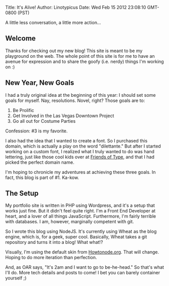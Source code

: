 Title: It's Alive!
Author: Linotypicus
Date: Wed Feb 15 2012 23:08:10 GMT-0800 (PST)

A little less conversation, a little more action...

## Welcome

Thanks for checking out my new blog! This site is meant to be my playground on the web. The whole point of this site is for me to have an avenue for expression and to share the goofy (i.e. nerdy) things I'm working on :)

## New Year, New Goals

I had a truly original idea at the beginning of this year: I should set some goals for myself. Nay, resolutions. Novel, right? Those goals are to:

1. Be Prolific
2. Get Involved in the Las Vegas Downtown Project
3. Go all out for Costume Parties

Confession: #3 is my favorite.

I also had the idea that I wanted to create a font. So I purchased this domain, which is actually a play on the word "dilettante." But after I started working on a custom font, I realized what I truly wanted to do was hand lettering, just like those cool kids over at [Friends of Type](http://friendsoftype.com), and that I had picked the perfect domain name.

I'm hoping to chronicle my adventures at achieving these three goals. In fact, this blog is part of #1. Ka-kow.

## The Setup

My portfolio site is written in PHP using Wordpress, and it's a setup that works just fine. But it didn't feel quite right. I'm a Front End Developer at heart, and a lover of all things JavaScript. Furthermore, I'm fairly terrible with databases. I am, however, marginally competent with git.

So I wrote this blog using NodeJS. It's currently using Wheat as the blog engine, which is, for a geek, super cool. Basically, Wheat takes a git repository and turns it into a blog! What what!? 

Visually, I'm using the default skin from [Howtonode.org](http://howtonode.org). That will change. Hoping to do more iteration than perfection.

And, as OAR says, "It's 2am and I want to go to be-he-head." So that's what I'll do. More tech details and posts to come! I bet you can barely container yourself ;)
